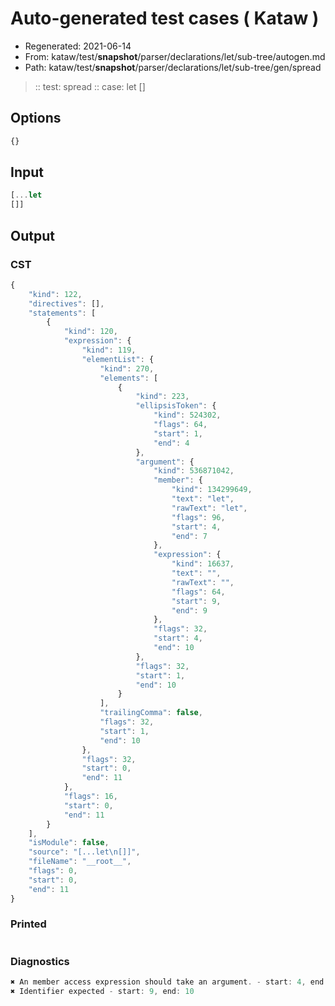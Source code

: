 # Auto-generated test cases ( Kataw )
- Regenerated: 2021-06-14
- From: kataw/test/__snapshot__/parser/declarations/let/sub-tree/autogen.md
- Path: kataw/test/__snapshot__/parser/declarations/let/sub-tree/gen/spread
> :: test: spread
> :: case: let
>          []
## Options

`````js
{}
`````
## Input

`````js
[...let
[]]
`````
## Output

### CST

```javascript
{
    "kind": 122,
    "directives": [],
    "statements": [
        {
            "kind": 120,
            "expression": {
                "kind": 119,
                "elementList": {
                    "kind": 270,
                    "elements": [
                        {
                            "kind": 223,
                            "ellipsisToken": {
                                "kind": 524302,
                                "flags": 64,
                                "start": 1,
                                "end": 4
                            },
                            "argument": {
                                "kind": 536871042,
                                "member": {
                                    "kind": 134299649,
                                    "text": "let",
                                    "rawText": "let",
                                    "flags": 96,
                                    "start": 4,
                                    "end": 7
                                },
                                "expression": {
                                    "kind": 16637,
                                    "text": "",
                                    "rawText": "",
                                    "flags": 64,
                                    "start": 9,
                                    "end": 9
                                },
                                "flags": 32,
                                "start": 4,
                                "end": 10
                            },
                            "flags": 32,
                            "start": 1,
                            "end": 10
                        }
                    ],
                    "trailingComma": false,
                    "flags": 32,
                    "start": 1,
                    "end": 10
                },
                "flags": 32,
                "start": 0,
                "end": 11
            },
            "flags": 16,
            "start": 0,
            "end": 11
        }
    ],
    "isModule": false,
    "source": "[...let\n[]]",
    "fileName": "__root__",
    "flags": 0,
    "start": 0,
    "end": 11
}
```

### Printed

```javascript

```

### Diagnostics

```javascript
✖ An member access expression should take an argument. - start: 4, end: 10
✖ Identifier expected - start: 9, end: 10

```


